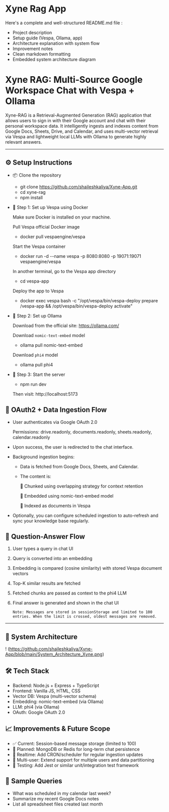 
# Xyne Rag App

Here's a complete and well-structured README.md file : 

- Project description
- Setup guide (Vespa, Ollama, app)
- Architecture explanation with system flow
- Improvement notes
- Clean markdown formatting
- Embedded system architecture diagram


# Xyne RAG: Multi-Source Google Workspace Chat with Vespa + Ollama

Xyne-RAG is a Retrieval-Augmented Generation (RAG) application that allows users to sign in with their Google account and chat with their personal workspace data. It intelligently ingests and indexes content from Google Docs, Sheets, Drive, and Calendar, and uses multi-vector retrieval via Vespa and lightweight local LLMs with Ollama to generate highly relevant answers.

--------

## ⚙️ Setup Instructions

- 📦 Clone the repository

    - git clone https://github.com/shaileshkaliya/Xyne-App.git
    - cd xyne-rag
    - npm install

- 🐋 Step 1: Set up Vespa using Docker

    Make sure Docker is installed on your machine.

    Pull Vespa official Docker image
    
    - docker pull vespaengine/vespa

    Start the Vespa container
    - docker run -d --name vespa -p 8080:8080 -p 19071:19071 vespaengine/vespa

    In another terminal, go to the Vespa app directory
    - cd vespa-app

    Deploy the app to Vespa
    - docker exec vespa bash -c "/opt/vespa/bin/vespa-deploy prepare /vespa-app && /opt/vespa/bin/vespa-deploy activate"


- 🧠 Step 2: Set up Ollama

    Download from the official site: https://ollama.com/ 
    
    Download `nomic-text-embed` model
    - ollama pull nomic-text-embed

    Download `phi4` model
    - ollama pull phi4

- 🚀 Step 3: Start the server
    - npm run dev

    Then visit: http://localhost:5173


## 🔐 OAuth2 + Data Ingestion Flow
-  User authenticates via Google OAuth 2.0
   
    Permissions: drive.readonly, documents.readonly, sheets.readonly, calendar.readonly

-  Upon success, the user is redirected to the chat interface.

-  Background ingestion begins:

    - Data is fetched from Google Docs, Sheets, and Calendar.

    - The content is:

        🔹 Chunked using overlapping strategy for context retention

        🔹 Embedded using nomic-text-embed model

        🔹 Indexed as documents in Vespa

-  Optionally, you can configure scheduled ingestion to auto-refresh and sync your knowledge base regularly.


## 💬 Question-Answer Flow
1. User types a query in chat UI

2. Query is converted into an embedding

3. Embedding is compared (cosine similarity) with stored Vespa document vectors

4. Top-K similar results are fetched

5. Fetched chunks are passed as context to the phi4 LLM

6. Final answer is generated and shown in the chat UI

    `Note: Messages are stored in sessionStorage and limited to 100 entries. When the limit is crossed, oldest messages are removed.`

----

## 🧩 System Architecture
 ! (https://github.com/shaileshkaliya/Xyne-App/blob/main/System_Architecture_Xyne.png)


## 🛠️ Tech Stack

- Backend: Node.js + Express + TypeScript
- Frontend: Vanilla JS, HTML, CSS
- Vector DB: Vespa (multi-vector schema)
- Embedding: nomic-text-embed (via Ollama)
- LLM: phi4 (via Ollama)
- OAuth: Google OAuth 2.0


## 📈 Improvements & Future Scope

- ✅ Current: Session-based message storage (limited to 100)
- 🔄 Planned: MongoDB or Redis for long-term chat persistence
- 🔄 Realtime: Add CRON/scheduler for regular ingestion updates
- 🔄 Multi-user: Extend support for multiple users and data partitioning
- 🧪 Testing: Add Jest or similar unit/integration test framework


## 🧪 Sample Queries

- What was scheduled in my calendar last week?
- Summarize my recent Google Docs notes
- List all spreadsheet files created last month
